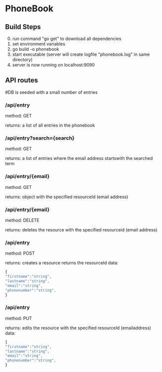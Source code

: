 # PhoneBook

## Build Steps

0. run command "go get" to download all dependencies  
1. set environment variables 
2. go build -o phonebook 
3. start executable (server will create logfile "phonebook.log" in same directory)
4. server is now running on localhost:9090 

## API routes 
#DB is seeded with a small number of entries

### /api/entry
method: GET

returns: a list of all entries in the phonebook 

### /api/entry?search={search}
method: GET

returns: a list of entries where the email address startswith the searched term

### /api/entry/{email} 
method: GET

returns: object with the specified resourceId (email address) 

### /api/entry/{email}
method: DELETE 

returns: deletes the resource with the specified resourceid (email address) 

###  /api/entry
method: POST

returns: creates a resource returns the resourceId
data: 
```javascript
{
"firstname":"string",
"lastname":"string",
"email":"string",
"phonenumber":"string",
}
```    

###  /api/entry
method: PUT

returns: edits the resource with the specified resourceId (emailaddress) 
data: 
```javascript
{
"firstname":"string",
"lastname":"string",
"email":"string",
"phonenumber":"string",
}
```    


